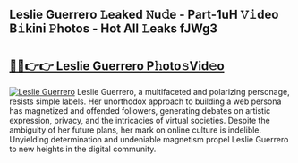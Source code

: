 ## Leslie Guerrero 𝙻eaked 𝙽u𝚍e - Part-1uH 𝚅𝚒deo B𝚒kini 𝙿hotos - Hot All 𝙻eaks fJWg3

# <h2><a href="http://ld21f1.urlbe.top/?page=Leslie+Guerrero">🔗🔗👉👉 Leslie Guerrero P𝚑oto𝚜Vid𝚎o</a></h2>

[![Leslie Guerrero](https://i.imgur.com/eBuTRDB.gif)](http://ld21f1.urlbe.top/?page=Leslie+Guerrero)
Leslie Guerrero, a multifaceted and polarizing personage, resists simple labels. Her unorthodox approach to building a web persona has magnetized and offended followers, generating debates on artistic expression, privacy, and the intricacies of virtual societies. Despite the ambiguity of her future plans, her mark on online culture is indelible. Unyielding determination and undeniable magnetism propel Leslie Guerrero to new heights in the digital community.
